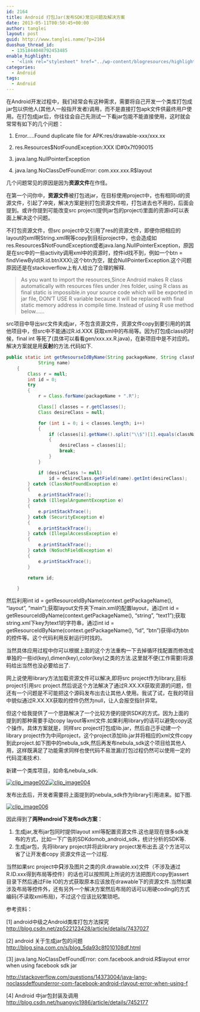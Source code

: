 ```yaml
---
id: 2164
title: Android 打包Jar(发布SDK)常见问题及解决方案
date: 2013-05-11T00:50:45+00:00
author: tanglei
layout: post
guid: http://www.tanglei.name/?p=2164
duoshuo_thread_id:
  - 1351844048792453485
enable_highlight:
  - '<link rel="stylesheet" href="../wp-content/blogresources/highlightconfig/highlight.default.min.css"><script src="../wp-content/blogresources/highlightconfig/jquery-2.1.4.min.js"></script><script src="../wp-content/blogresources/highlightconfig/enable_highlight.js"></script>'
categories:
  - Android
tags:
  - Android
---
```

在Android开发过程中，我们经常会有这种需求，需要将自己开发一个类库打包成jar包以供他人(其他人一般指开发者)调用，而不是直接打包apk文件供最终用户使用。在打包成jar后，你往往会自己先测试一下看jar包能不能直接使用，这时就会常常有如下的几个问题：

1) Error…..Found duplicate file for APK:res/drawable-xxx/xxx.xx

2) res.Resources$NotFoundException:XXX ID#0x7f090015

3) java.lang.NullPointerException

4) java.lang.NoClassDefFoundError: com.xxx.xxx.R$layout

几个问题常见的原因是因为**资源文件**在作怪。

在第一个问你中，**资源文件**被打包进jar，在目标使用project中，也有相同id的资源文件，引起了冲突，解决方案是别打包资源文件啦，打包进去也不用的，后面会提到。或许你提到可能改变src project(提供jar包的project)里面的资源id可以表面上解决这个问题。

不打包资源文件，但src project中又引用了res的资源文件，即便你把相应的layout的xml啊String.xml啊等copy到目标project中，也会造成如res.Resources$NotFoundException或者java.lang.NullPointerException，原因是在src中的一些activity调用xml中的资源时，控件id找不到，例如一个btn = findViewById(R.id.btnXXX);这个btn为空，就会NullPointerException.这个问题原因还是在stackoverflow上有人给出了合理的解释.

> As you want to import the resources,Since Android makes R class automatically with resources files under /res folder, using R class as final static is impossible.in your source code which will be exported in jar file, DON&#8217;T USE R variable because it will be replaced with final static memory address in compile time. Instead of using R use method below……

src项目中导出src文件夹成jar，不包含资源文件，资源文件copy到要引用的的其他项目中，但src中不能通过R.id.XXX 获取xml中的布局等。因为打包成class的时候，final int 等死了(具体可以看看gen/xxx.xx.R.java)，在新项目中是不对应的。解决方案就是用**反射**的方法.代码如下.

```java
public static int getResourseIdByName(String packageName, String className,
			String name)
	{
		Class r = null;
		int id = 0;
		try
		{
			r = Class.forName(packageName + ".R");

			Class[] classes = r.getClasses();
			Class desireClass = null;

			for (int i = 0; i < classes.length; i++)
			{
				if (classes[i].getName().split("\\$")[1].equals(className))
				{
					desireClass = classes[i];
					break;
				}
			}

			if (desireClass != null)
				id = desireClass.getField(name).getInt(desireClass);
		} catch (ClassNotFoundException e)
		{
			e.printStackTrace();
		} catch (IllegalArgumentException e)
		{
			e.printStackTrace();
		} catch (SecurityException e)
		{
			e.printStackTrace();
		} catch (IllegalAccessException e)
		{
			e.printStackTrace();
		} catch (NoSuchFieldException e)
		{
			e.printStackTrace();
		}

		return id;

	}
```

然后利用int id = getResourceIdByName(context.getPackageName(), &#8220;layout&#8221;, &#8220;main&#8221;);获取layout文件夹下main.xml的配置layout，通过int id = getResourceIdByName(context.getPackageName(), &#8220;string&#8221;, &#8220;text1&#8221;);获取string.xml下key为text1的字符串，通过int id = getResourceIdByName(context.getPackageName(), &#8220;id&#8221;, &#8220;btn&#8221;)获得id为btn的控件等。这个代码利用反射运行时找的。
  
当然具体应用过程中你可以根据上面的这个方法重构一下去掉循环找配置而修改成单独的一些id(key),dimen(key),color(key)之类的方法.这里就不便(工作需要)将源码给出当然也没必要给出了.

网上说使用library方法加载资源文件可以解决,即将src project作为library,目标project引用src project.然后说这个方法解决了通过R.XX.XX获取资源的问题，但还有一个问题是不可能把这个源码发布出去让其他人使用。我试了试，在我的项目中貌似通过R.XX.XX获取的控件仍然为null，让人会报空指针异常。

但这个给我提供了一个思路解决了一个比较方便的提供SDK的方式。因为上面的提到的那种需要手动copy layout等xml文件.如果利用library的话可以避免copy这个操作。具体方案就是，同样src project打包成lib.jar，然后自己手动建一个library project作为中间project，这个project添加lib.jar并将相应的xml文件copy到此project.如下图中的nebula\_sdk,然后再发布nebula\_sdk这个项目给其他人用，这样既满足了功能需求同样也使代码不易泄漏(打包过程仍然可以使用一定的代码混淆技术).

新建一个类库项目，如命名nebula_sdk.

[<img title="clip_image002" src="/wp-content/uploads/2013/05/clip_image002_thumb.jpg" alt="clip_image002"  />](/wp-content/uploads/2013/05/clip_image002.jpg)[<img title="clip_image004" src="/wp-content/uploads/2013/05/clip_image004_thumb.jpg" alt="clip_image004"  />](/wp-content/uploads/2013/05/clip_image004.jpg)

发布出去后，开发者需要将上面提到的nebula_sdk作为library引用进来。如下图.

[<img title="clip_image006" src="/wp-content/uploads/2013/05/clip_image006_thumb.jpg" alt="clip_image006"  />](/wp-content/uploads/2013/05/clip_image006.jpg)

因此得到了**两种android下发布sdk方案**：

  1. 生成jar,发布jar包同时提供layout xml等配置资源文件.这也是现在很多sdk发布的方式，比如一下广告的SDKdomob\_android\_sdk，统计分析的SDK等.
  2. 生成jar包，先将library project并将此library project发布出去.这个方法可以省了让开发者copy 资源文件这一个过程.

当然如果src project中**只**涉及图片之类的(R.drawable.xx)文件（不涉及通过R.ID.xxx得到布局等控件）的话也可以按照网上所说的方法把图片copy到assert目录下然后通过File IO的方式获取原本应该放在drawable下的资源文件.当然如果涉及布局等控件外，还有另外一个解决方案然后布局的话可以用硬coding的方式编码(不读取xml布局)，不过这个应该比较繁琐吧。

参考资料：

[1] android中级之Android类库打包方法探究<http://blog.csdn.net/zp522123428/article/details/7437027>

[2] android 关于生成jar包的问题 <http://blog.sina.com.cn/s/blog_5da93c8f010108df.html>

[3] java.lang.NoClassDefFoundError: com.facebook.android.R$layout error when using facebook sdk jar

<http://stackoverflow.com/questions/14373004/java-lang-noclassdeffounderror-com-facebook-android-rlayout-error-when-using-f>

[4] Android 中jar包封装及调用<http://blog.csdn.net/huangyic1986/article/details/7452177>
